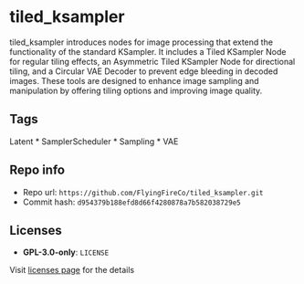 # tiled_ksampler
tiled_ksampler introduces nodes for image processing that extend the functionality of the standard KSampler. It includes a Tiled KSampler Node for regular tiling effects, an Asymmetric Tiled KSampler Node for directional tiling, and a Circular VAE Decoder to prevent edge bleeding in decoded images. These tools are designed to enhance image sampling and manipulation by offering tiling options and improving image quality.

## Tags
Latent * SamplerScheduler * Sampling * VAE

## Repo info
- Repo url: `https://github.com/FlyingFireCo/tiled_ksampler.git`
- Commit hash: `d954379b188efd8d66f4280878a7b582038729e5`

## Licenses
- **GPL-3.0-only**: `LICENSE`

Visit [licenses page](licenses.md) for the details
